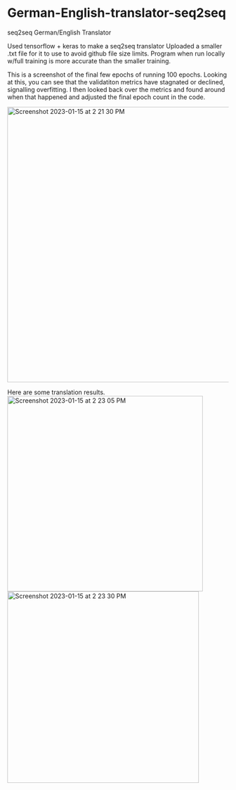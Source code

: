 # German-English-translator-seq2seq
seq2seq German/English Translator

Used tensorflow + keras to make a seq2seq translator
Uploaded a smaller .txt file for it to use to avoid github file size limits. Program when run locally w/full training is more accurate than the smaller training.

This is a screenshot of the final few epochs of running 100 epochs. Looking at this, you can see that the validatiton metrics have stagnated or declined, signalling overfitting. I then looked back over the metrics and found around when that happened and adjusted the final epoch count in the code.<br>

<img width="627" alt="Screenshot 2023-01-15 at 2 21 30 PM" src="https://user-images.githubusercontent.com/3958710/212562473-904c65c7-26ff-4d13-a274-0135173047e1.png">

Here are some translation results.
<br>
<img width="445" alt="Screenshot 2023-01-15 at 2 23 05 PM" src="https://user-images.githubusercontent.com/3958710/212562542-908b6740-86a9-490a-b20a-24f8c0360aa8.png">
<br>
<img width="436" alt="Screenshot 2023-01-15 at 2 23 30 PM" src="https://user-images.githubusercontent.com/3958710/212562550-6df88ea8-f5d4-4365-ba1d-1ab4dd155162.png">
